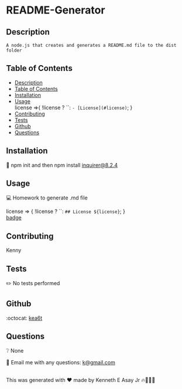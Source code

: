 
  
  # README-Generator    

  ## Description
    A node.js that creates and generates a README.md file to the dist folder

  ## Table of Contents
  - [Description](#description)
  - [Table of Contents](#table-of-contents)
  - [Installation](#installation)
  - [Usage](#usage) <br />
  license =>{
  !license ?  ``: `- [License](#license)`; 
}
  - [Contributing](#contributing)
  - [Tests](#tests)
  - [Github](#github)
  - [Questions](#questions)

## Installation
:floppy_disk: npm init and then npm install inquirer@8.2.4

## Usage
:computer: Homework to generate .md file

license => {
  !license ?  ``: `## License ${license}`;
} <br />
[badge](https://img.shields.io/badge/license-undefined-brightgreen)

## Contributing
Kenny

## Tests
:pencil2: No tests performed

## Github
:octocat: [kea6t](https://github.com/kea6t)

## Questions
:grey_question: None

:e-mail: Email me with any questions: k@gmail.com <br /><br />

This was generated with ❤️ made by Kenneth E Asay Jr 🔥🌌🌳🦝
